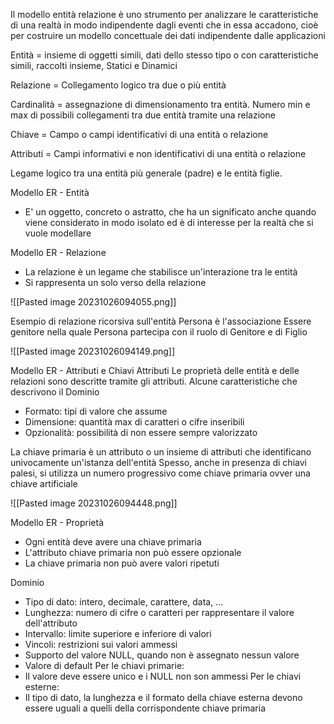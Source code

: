 Il modello entità relazione è uno strumento per analizzare le caratteristiche di una realtà in modo indipendente dagli eventi che in essa accadono, cioè per costruire un modello concettuale dei dati indipendente dalle applicazioni

Entità = insieme di oggetti simili, dati dello stesso tipo o con caratteristiche simili, raccolti insieme, Statici e Dinamici

Relazione = Collegamento logico tra due o più entità

Cardinalità = assegnazione di dimensionamento tra entità. Numero min e max di possibili collegamenti tra due entità tramite una relazione

Chiave = Campo o campi identificativi di una entità o relazione

Attributi = Campi informativi e non identificativi di una entità o relazione

Legame logico tra una entità più generale (padre) e le entità figlie.

Modello ER - Entità
- E' un oggetto, concreto o astratto, che ha un significato anche quando viene considerato in modo isolato ed è di interesse per la realtà che si vuole modellare

Modello ER - Relazione
- La relazione è un legame che stabilisce un'interazione tra le entità
- Si rappresenta un solo verso della relazione

![[Pasted image 20231026094055.png]]

Esempio di relazione ricorsiva sull'entità Persona è l'associazione Essere genitore nella quale Persona partecipa con il ruolo di Genitore e di Figlio

![[Pasted image 20231026094149.png]]

Modello ER - Attributi e Chiavi
Attributi
Le proprietà delle entità e delle relazioni sono descritte tramite gli attributi. Alcune caratteristiche che descrivono il Dominio
- Formato: tipi di valore che assume
- Dimensione: quantità max di caratteri o cifre inseribili
- Opzionalità: possibilità di non essere sempre valorizzato

La chiave primaria è un attributo o un insieme di attributi che identificano univocamente un'istanza dell'entità
Spesso, anche in presenza di chiavi palesi, si utilizza un numero progressivo come chiave primaria ovver una chiave artificiale

![[Pasted image 20231026094448.png]]

Modello ER - Proprietà
- Ogni entità deve avere una chiave primaria
- L'attributo chiave primaria non può essere opzionale
- La chiave primaria non può avere valori ripetuti

Dominio
- Tipo di dato: intero, decimale, carattere, data, ...
- Lunghezza: numero di cifre o caratteri per rappresentare il valore dell'attributo
- Intervallo: limite superiore e inferiore di valori
- Vincoli: restrizioni sui valori ammessi
- Supporto del valore NULL, quando non è assegnato nessun valore
- Valore di default
Per le chiavi primarie:
- Il valore deve essere unico e i NULL non son ammessi
Per le chiavi esterne:
- Il tipo di dato, la lunghezza e il formato della chiave esterna devono essere uguali a quelli della corrispondente chiave primaria

